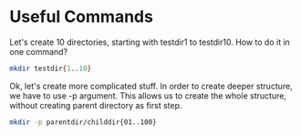 # Useful Commands

Let's create 10 directories, starting with testdir1 to testdir10. How to do it in one command?
```bash
mkdir testdir{1..10}
```
Ok, let's create more complicated stuff. In order to create deeper structure, we have to use -p argument. This allows us to create the whole structure, without creating parent directory as first step.
```bash
mkdir -p parentdir/childdir{01..100}
```
